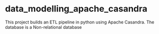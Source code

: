 # data_modelling_apache_casandra
This project builds an ETL pipeline in python using Apache Casandra. The database is a Non-relational database 
